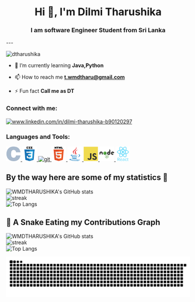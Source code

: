 <h1 align="center">Hi 👋, I'm Dilmi Tharushika</h1>
<h3 align="center">I am software Engineer Student from Sri Lanka</h3>
---

<p align="left"> <img src="https://komarev.com/ghpvc/?username=dtharushika&label=Profile%20views&color=0e75b6&style=flat" alt="dtharushika" /> </p>

- 🌱 I’m currently learning **Java,Python**

- 📫 How to reach me **t.wmdtharu@gmail.com**

- ⚡ Fun fact **Call me as DT**

<h3 align="left">Connect with me:</h3>
<p align="left">
<a href="https://linkedin.com/in/www.linkedin.com/in/dilmi-tharushika-b90120297" target="blank"><img align="center" src="https://raw.githubusercontent.com/rahuldkjain/github-profile-readme-generator/master/src/images/icons/Social/linked-in-alt.svg" alt="www.linkedin.com/in/dilmi-tharushika-b90120297" height="30" width="40" /></a>
</p>

<h3 align="left">Languages and Tools:</h3>
<p align="left"> <a href="https://www.cprogramming.com/" target="_blank" rel="noreferrer"> <img src="https://raw.githubusercontent.com/devicons/devicon/master/icons/c/c-original.svg" alt="c" width="40" height="40"/> </a> <a href="https://www.w3schools.com/css/" target="_blank" rel="noreferrer"> <img src="https://raw.githubusercontent.com/devicons/devicon/master/icons/css3/css3-original-wordmark.svg" alt="css3" width="40" height="40"/> </a> <a href="https://git-scm.com/" target="_blank" rel="noreferrer"> <img src="https://www.vectorlogo.zone/logos/git-scm/git-scm-icon.svg" alt="git" width="40" height="40"/> </a> <a href="https://www.w3.org/html/" target="_blank" rel="noreferrer"> <img src="https://raw.githubusercontent.com/devicons/devicon/master/icons/html5/html5-original-wordmark.svg" alt="html5" width="40" height="40"/> </a> <a href="https://www.java.com" target="_blank" rel="noreferrer"> <img src="https://raw.githubusercontent.com/devicons/devicon/master/icons/java/java-original.svg" alt="java" width="40" height="40"/> </a> <a href="https://developer.mozilla.org/en-US/docs/Web/JavaScript" target="_blank" rel="noreferrer"> <img src="https://raw.githubusercontent.com/devicons/devicon/master/icons/javascript/javascript-original.svg" alt="javascript" width="40" height="40"/> </a> <a href="https://nodejs.org" target="_blank" rel="noreferrer"> <img src="https://raw.githubusercontent.com/devicons/devicon/master/icons/nodejs/nodejs-original-wordmark.svg" alt="nodejs" width="40" height="40"/> </a> <a href="https://reactjs.org/" target="_blank" rel="noreferrer"> <img src="https://raw.githubusercontent.com/devicons/devicon/master/icons/react/react-original-wordmark.svg" alt="react" width="40" height="40"/> </a> </p>


## By the way here are some of my statistics 🚀
![WMDTHARUSHIKA's GitHub stats](https://github-readme-stats.vercel.app/api?username=WMDTHARUSHIKA&show_icons=true&theme=tokyonight)  
<img src="https://github-readme-streak-stats.herokuapp.com/?user=WMDTHARUSHIKA&theme=tokyonight" alt="streak"/>  
![Top Langs](https://github-readme-stats.vercel.app/api/top-langs/?username=WMDTHARUSHIKA&theme=tokyonight&layout=compact)






## 🐍 A Snake Eating my Contributions Graph
	
![WMDTHARUSHIKA's GitHub stats](https://github-readme-stats.vercel.app/api?username=WMDTHARUSHIKA&show_icons=true&theme=tokyonight)  
<img src="https://github-readme-streak-stats.herokuapp.com/?user=WMDTHARUSHIKA&theme=tokyonight" alt="streak"/>  
![Top Langs](https://github-readme-stats.vercel.app/api/top-langs/?username=WMDTHARUSHIKA&theme=tokyonight&layout=compact)

<p align="center">
	<img src="https://github.com/7oSkaaa/7oSkaaa/blob/output/github-contribution-grid-snake.svg" alt="Snake animation"/>
</p>

